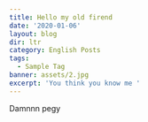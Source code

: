 ```yaml
---
title: Hello my old firend
date: '2020-01-06'
layout: blog
dir: ltr
category: English Posts
tags:
  - Sample Tag
banner: assets/2.jpg
excerpt: 'You think you know me '
---
```

Damnnn pegy

